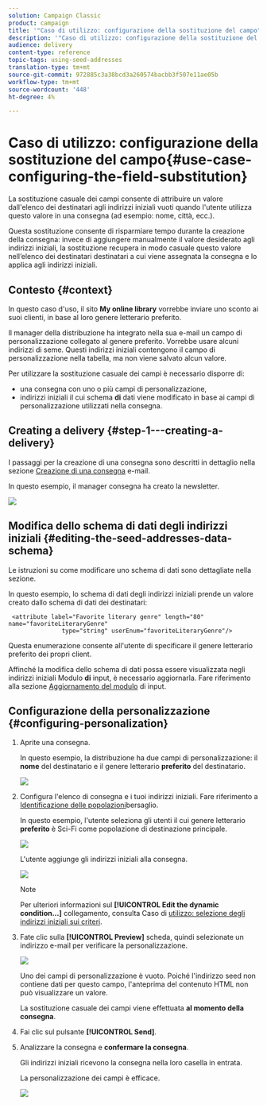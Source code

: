 ```yaml
---
solution: Campaign Classic
product: campaign
title: '"Caso di utilizzo: configurazione della sostituzione del campo"'
description: '"Caso di utilizzo: configurazione della sostituzione del campo"'
audience: delivery
content-type: reference
topic-tags: using-seed-addresses
translation-type: tm+mt
source-git-commit: 972885c3a38bcd3a260574bacbb3f507e11ae05b
workflow-type: tm+mt
source-wordcount: '448'
ht-degree: 4%

---
```



# Caso di utilizzo: configurazione della sostituzione del campo{#use-case-configuring-the-field-substitution}

La sostituzione casuale dei campi consente di attribuire un valore dall&#39;elenco dei destinatari agli indirizzi iniziali vuoti quando l&#39;utente utilizza questo valore in una consegna (ad esempio: nome, città, ecc.).

Questa sostituzione consente di risparmiare tempo durante la creazione della consegna: invece di aggiungere manualmente il valore desiderato agli indirizzi iniziali, la sostituzione recupera in modo casuale questo valore nell’elenco dei destinatari destinatari a cui viene assegnata la consegna e lo applica agli indirizzi iniziali.

## Contesto {#context}

In questo caso d&#39;uso, il sito **My online library** vorrebbe inviare uno sconto ai suoi clienti, in base al loro genere letterario preferito.

Il manager della distribuzione ha integrato nella sua e-mail un campo di personalizzazione collegato al genere preferito. Vorrebbe usare alcuni indirizzi di seme. Questi indirizzi iniziali contengono il campo di personalizzazione nella tabella, ma non viene salvato alcun valore.

Per utilizzare la sostituzione casuale dei campi è necessario disporre di:

* una consegna con uno o più campi di personalizzazione,
* indirizzi iniziali il cui schema **di** dati viene modificato in base ai campi di personalizzazione utilizzati nella consegna.

## Creating a delivery {#step-1---creating-a-delivery}

I passaggi per la creazione di una consegna sono descritti in dettaglio nella sezione [Creazione di una consegna](../../delivery/using/creating-an-email-delivery.md) e-mail.

In questo esempio, il manager consegna ha creato la newsletter.

![](assets/dlv_seeds_usecase_24.png)

## Modifica dello schema di dati degli indirizzi iniziali {#editing-the-seed-addresses-data-schema}

Le istruzioni su come modificare uno schema di dati sono dettagliate nella sezione.

In questo esempio, lo schema di dati degli indirizzi iniziali prende un valore creato dallo schema di dati dei destinatari:

```
 <attribute label="Favorite literary genre" length="80" name="favoriteLiteraryGenre"
               type="string" userEnum="favoriteLiteraryGenre"/>
```

Questa enumerazione consente all&#39;utente di specificare il genere letterario preferito dei propri client.

Affinché la modifica dello schema di dati possa essere visualizzata negli indirizzi iniziali Modulo **di** input, è necessario aggiornarla. Fare riferimento alla sezione [Aggiornamento del modulo](../../delivery/using/use-case--selecting-seed-addresses-on-criteria.md#updating-the-input-form) di input.

## Configurazione della personalizzazione {#configuring-personalization}

1. Aprite una consegna.

   In questo esempio, la distribuzione ha due campi di personalizzazione: il **nome** del destinatario e il genere letterario **preferito** del destinatario.

   ![](assets/dlv_seeds_usecase_25.png)

1. Configura l&#39;elenco di consegna e i tuoi indirizzi iniziali. Fare riferimento a [Identificazione delle popolazioni](../../delivery/using/steps-defining-the-target-population.md)bersaglio.

   In questo esempio, l&#39;utente seleziona gli utenti il cui genere letterario **preferito** è Sci-Fi come popolazione di destinazione principale.

   ![](assets/dlv_seeds_usecase_26.png)

   L&#39;utente aggiunge gli indirizzi iniziali alla consegna.

   ![](assets/dlv_seeds_usecase_27.png)

   >[!NOTE]
   >
   >Per ulteriori informazioni sul **[!UICONTROL Edit the dynamic condition...]** collegamento, consulta Caso di [utilizzo: selezione degli indirizzi iniziali sui criteri](../../delivery/using/use-case--selecting-seed-addresses-on-criteria.md).

1. Fate clic sulla **[!UICONTROL Preview]** scheda, quindi selezionate un indirizzo e-mail per verificare la personalizzazione.

   ![](assets/dlv_seeds_usecase_28.png)

   Uno dei campi di personalizzazione è vuoto. Poiché l&#39;indirizzo seed non contiene dati per questo campo, l&#39;anteprima del contenuto HTML non può visualizzare un valore.

   La sostituzione casuale dei campi viene effettuata **al momento della consegna**.

1. Fai clic sul pulsante **[!UICONTROL Send]**.
1. Analizzare la consegna e **confermare la consegna**.

   Gli indirizzi iniziali ricevono la consegna nella loro casella in entrata.

   La personalizzazione dei campi è efficace.

   ![](assets/dlv_seeds_usecase_08.png)
